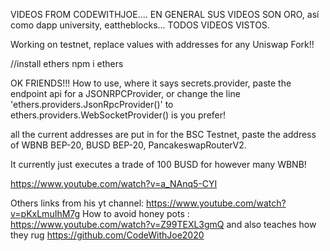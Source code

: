 VIDEOS FROM CODEWITHJOE....  EN GENERAL SUS VIDEOS SON ORO, así como dapp university, eattheblocks...
TODOS VIDEOS VISTOS.

Working on testnet, replace values with addresses for any Uniswap Fork!!

//install ethers npm i ethers

OK FRIENDS!!! How to use, where it says secrets.provider, paste the endpoint api for a JSONRPCProvider, or change the line 'ethers.providers.JsonRpcProvider()' to ethers.providers.WebSocketProvider() is you prefer!

all the current addresses are put in for the BSC Testnet, paste the address of WBNB BEP-20, BUSD BEP-20, PancakeswapRouterV2.

It currently just executes a trade of 100 BUSD for however many WBNB!

https://www.youtube.com/watch?v=a_NAnq5-CYI

Others links from his yt channel:
https://www.youtube.com/watch?v=pKxLmuIhM7g
How to avoid honey pots : https://www.youtube.com/watch?v=Z99TEXL3gmQ and also teaches how they rug
https://github.com/CodeWithJoe2020
